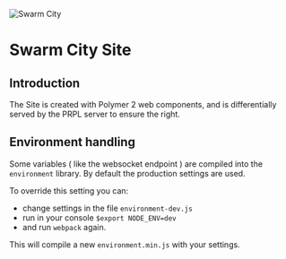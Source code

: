 ![Swarm City](https://github.com/swarmcity/sc-boardwalk-production/blob/master/images/icons/icon-48x48.png?raw=true "Swarm City")


# Swarm City Site

## Introduction
The Site is created with Polymer 2 web components, and is differentially served by the PRPL server to ensure the right.

## Environment handling

Some variables ( like the websocket endpoint ) are compiled into the ```environment``` library. By default the production settings are used.

To override this setting you can:

- change settings in the file ```environment-dev.js```
- run in your console ```$export NODE_ENV=dev```
- and run ```webpack``` again.

This will compile a new ```environment.min.js``` with your settings.


